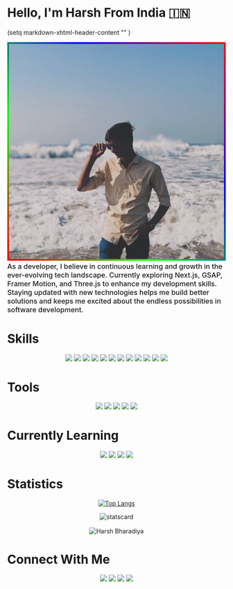 # Hello, I'm Harsh From India 🇮🇳

(setq markdown-xhtml-header-content
"<style type="text/css">
@import url('https://fonts.googleapis.com/css2?family=Walter+Turncoat&display=swap');

body {
    font-family: 'Walter Turncoat', cursive;
@keyframes border-animation {
  0% { 
    border-image: linear-gradient(45deg, #ff0000, #00ff00, #0000ff, #ff0000) 1;
    box-shadow: 0 0 20px rgba(255, 0, 0, 0.5), 0 0 40px rgba(0, 255, 0, 0.5), 0 0 60px rgba(0, 0, 255, 0.5);
  }
  25% { 
    border-image: linear-gradient(45deg, #ff0000, #ff0000, #00ff00, #0000ff) 1;
    box-shadow: 0 0 20px rgba(255, 0, 0, 0.5), 0 0 40px rgba(0, 255, 0, 0.5), 0 0 60px rgba(0, 0, 255, 0.5);
  }
  50% { 
    border-image: linear-gradient(45deg, #0000ff, #ff0000, #ff0000, #00ff00) 1;
    box-shadow: 0 0 20px rgba(0, 0, 255, 0.5), 0 0 40px rgba(255, 0, 0, 0.5), 0 0 60px rgba(0, 255, 0, 0.5);
  }
  75% { 
    border-image: linear-gradient(45deg, #00ff00, #0000ff, #ff0000, #ff0000) 1;
    box-shadow: 0 0 20px rgba(0, 255, 0, 0.5), 0 0 40px rgba(0, 0, 255, 0.5), 0 0 60px rgba(255, 0, 0, 0.5);
  }
  100% { 
    border-image: linear-gradient(45deg, #ff0000, #00ff00, #0000ff, #ff0000) 1;
    box-shadow: 0 0 20px rgba(255, 0, 0, 0.5), 0 0 40px rgba(0, 255, 0, 0.5), 0 0 60px rgba(0, 0, 255, 0.5);
  }
}
}
</style>"
)






<div align="center">
<img src="./Assets/Images/Harsh.webp" alt="Harsh Bharadiya" width="550" style="object-fit: cover; animation: border-animation 4s linear infinite; border: 4px solid; border-image: linear-gradient(45deg, #ff0000, #00ff00, #0000ff, #ff0000) 1; box-sizing: border-box;" />



</div>
<b align="left" style="font-size: 16px; font-weight: 500;">As a developer, I believe in continuous learning and growth in the ever-evolving tech landscape. Currently exploring Next.js, GSAP, Framer Motion, and Three.js to enhance my development skills. Staying updated with new technologies helps me build better solutions and keeps me excited about the endless possibilities in software development.</b>

<div align="center" style="margin-top: 40px;">
<h1 align="left">Skills</h1>
<img src="https://img.shields.io/badge/HTML5-E34F26?style=for-the-badge&logo=html5&logoColor=white" />
<img src="https://img.shields.io/badge/CSS3-1572B6?style=for-the-badge&logo=css3&logoColor=white" />
<img src="https://img.shields.io/badge/Tailwind_CSS-38B2AC?style=for-the-badge&logo=tailwind-css&logoColor=white" />
<img src="https://img.shields.io/badge/JavaScript-323330?style=for-the-badge&logo=javascript&logoColor=F7DF1E" />
<img src="https://img.shields.io/badge/React-20232A?style=for-the-badge&logo=react&logoColor=61DAFB" />
<img src="https://img.shields.io/badge/Node.js-339933?style=for-the-badge&logo=nodedotjs&logoColor=white" />
<img src="https://img.shields.io/badge/Express.js-000000?style=for-the-badge&logo=express&logoColor=white" />
<img src="https://img.shields.io/badge/MongoDB-4EA94B?style=for-the-badge&logo=mongodb&logoColor=white" />
<img src="https://img.shields.io/badge/API-FF5722?style=for-the-badge&logo=postman&logoColor=white" />
<img src="https://img.shields.io/badge/C-00599C?style=for-the-badge&logo=c&logoColor=white" />
<img src="https://img.shields.io/badge/C%2B%2B-00599C?style=for-the-badge&logo=c%2B%2B&logoColor=white" />
<img src="https://img.shields.io/badge/MySQL-005C84?style=for-the-badge&logo=mysql&logoColor=white" />
</div>

<div align="center" style="margin-top: 40px;">
<h1 align="left">Tools</h1>
<img src="https://img.shields.io/badge/Git-F05032?style=for-the-badge&logo=git&logoColor=white" />
<img src="https://img.shields.io/badge/GitHub-100000?style=for-the-badge&logo=github&logoColor=white" />
<img src="https://img.shields.io/badge/Postman-FF6C37?style=for-the-badge&logo=Postman&logoColor=white" />
<img src="https://img.shields.io/badge/Visual_Studio_Code-0078D4?style=for-the-badge&logo=visual%20studio%20code&logoColor=white" />
<img src="https://img.shields.io/badge/Cursor-000000?style=for-the-badge&logo=cursor&logoColor=white" />
</div>

<div align="center" style="margin-top: 40px;">
<h1 align="left">Currently Learning</h1>
<img src="https://img.shields.io/badge/Next.js-000000?style=for-the-badge&logo=nextdotjs&logoColor=white" />
<img src="https://img.shields.io/badge/GSAP-88CE02?style=for-the-badge&logo=greensock&logoColor=white" />
<img src="https://img.shields.io/badge/Framer_Motion-0055FF?style=for-the-badge&logo=framer&logoColor=white" />
<img src="https://img.shields.io/badge/Three.js-000000?style=for-the-badge&logo=three.js&logoColor=white" />
</div>


<div align="center" style="margin-top: 40px;">
<h1 align="left">Statistics</h1>

[![Top Langs](https://git-stats-plum.vercel.app/api/top-langs/?username=Harsh2676&layout=compact&theme=tokyonight)](https://github.com/anuraghazra/github-readme-stats)

![statscard](https://git-stats-plum.vercel.app/api?username=Harsh2676&show_icons=true&theme=tokyonight&include_all_commits=true) 
<p><img align="center" src="https://github-readme-streak-stats.herokuapp.com/?user=Harsh2676&" alt="Harsh Bharadiya" /></p>
</div>


<div align="center" style="margin-top: 40px;">
<h1 align="left">Connect With Me</h1>
<a href="https://harsh-react-portfolio.vercel.app/" target="_blank"><img src="https://img.shields.io/badge/Website-000000?style=for-the-badge&logo=About.me&logoColor=white" /></a>
<a href="https://github.com/Harsh2676" target="_blank"><img src="https://img.shields.io/badge/GitHub-100000?style=for-the-badge&logo=github&logoColor=white" /></a>
<a href="https://www.instagram.com/harsh_final.aep/profilecard/?igsh=MWZ5ZGo2cWQ1OTZhbA==" target="_blank"><img src="https://img.shields.io/badge/Instagram-E4405F?style=for-the-badge&logo=instagram&logoColor=white" /></a>
<a href="https://www.linkedin.com/in/harsh-bharadiya-b3a73927a?utm_source=share&utm_campaign=share_via&utm_content=profile&utm_medium=android_app" target="_blank"><img src="https://img.shields.io/badge/LinkedIn-0077B5?style=for-the-badge&logo=linkedin&logoColor=white" /></a>
</div>